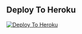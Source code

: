 ## Deploy To Heroku

[![Deploy To Heroku](https://www.herokucdn.com/deploy/button.svg)](https://heroku.com/deploy?template=https://github.com/Pdfeditortxt)

